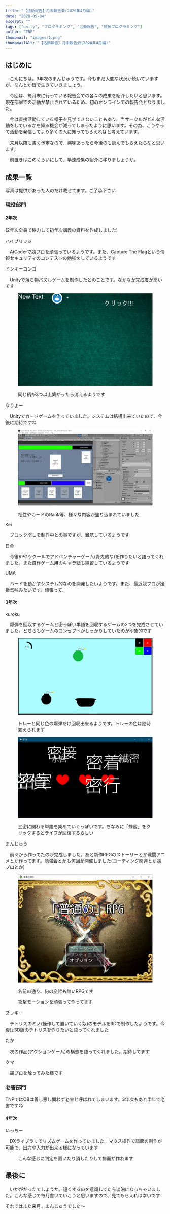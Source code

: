 ```yaml
---
title: "【活動報告】月末報告会(2020年4月編)"
date: "2020-05-04"
excerpt: ""
tags: ["unity", "プログラミング", "活動報告", "競技プログラミング"]
author: "TNP"
thumbnail: "images/1.png"
thumbnailAlt: "【活動報告】月末報告会(2020年4月編)"
---
```


## はじめに

　こんにちは。3年次のまんじゅうです。今もまだ大変な状況が続いていますが、なんとか皆で生きていきましょう。

　今回は、毎月末に行っている報告会での各々の成果を紹介したいと思います。現在部室での活動が禁止されているため、初のオンラインでの報告会となりました。

　今は直接活動している様子を見学できないこともあり、当サークルがどんな活動をしているかを知る機会が減ってしまったように思います。その為、こうやって活動を発信してより多くの人に知ってもらえればと考えています。

　来月以降も書く予定なので、興味あったら今後のも読んでもらえたらなと思います。

　前置きはこのくらいにして、早速成果の紹介に移りましょうか。

## 成果一覧

写真は提供があった人のだけ載せてます。ご了承下さい

### 現役部門

#### 2年次

(2年次全員で協力して初年次講義の資料を作成しました)

ハイブリッジ

　AtCoderで競プロを頑張っているようです。また、Capture The Flagという情報セキュリティのコンテストの勉強をしているようです

ドンキーコンゴ

　Unityで落ち物パズルゲームを制作したとのことです。なかなか完成度が高いです

<figure>

![](images/384f55468bf29a7af6019eeb0fb1329d.gif)

<figcaption>

同じ柄が3つ以上繋がったら消えるようです

</figcaption>

</figure>

なりょー

　Unityでカードゲームを作っていました。システムは結構出来ていたので、今後に期待ですね

<figure>

![](images/16477-1024x576.jpg)

<figcaption>

相性やカードのRank等、様々な内容が盛り込まれていました

</figcaption>

</figure>

Kei

　ブロック崩しを制作中との事ですが、難航しているようです

日傘

　今後RPGツクールでアドベンチャーゲーム(青鬼的な)を作りたいと語ってくれました。また自作ゲーム用のキャラ絵も練習しているようです

UMA

　ハードを動かすシステム的なのを開発したいようです。また、最近競プロが挫折気味みたいです。頑張って‥

#### 3年次

kuroku

　爆弾を回収するゲームと密っぽい単語を回収するゲームの2つを完成させていました。どちらもゲームのコンセプトがしっかりしていたのが印象的です

<figure>

![](images/2.png)

<figcaption>

トレーと同じ色の爆弾だけ回収出来るようです。トレーの色は随時変えられます

</figcaption>

</figure>

<figure>

![](images/1.png)

<figcaption>

三密に関わる単語を集めていくっぽいです。ちなみに「蜂蜜」をクリックするとライフが回復するらしい

</figcaption>

</figure>

まんじゅう

　前々から作ってたのが完成しました。あと新作RPGのストーリーとか戦闘アニメとか作ってます。勉強会とかも何回か開催しました(コーディング関連とか競プロとか)

<figure>

![](images/2020-03-27-5-1024x821.png)

<figcaption>

名前の通り、何の変哲も無いRPGです

</figcaption>

</figure>

<figure>

<figcaption>

攻撃モーションを頑張って作ってます

</figcaption>



</figure>

ズッキー

　テトリスのミノ(操作して置いていく奴)のモデルを3Dで制作したようです。今後は3D版のテトリスを作りたいと語ってくれました

たか

　次の作品(アクションゲーム)の構想を語ってくれました。期待してます

クマ

　競プロを触ってみた様です

### 老害部門

TNPではOBは善し悪し問わず老害と呼ばれてしまいます。3年次もあと半年で老害ですね

#### 4年次

いっちー

　DXライブラリでリズムゲームを作っていました。マウス操作で譜面の制作が可能で、出力や入力が出来る様になっています

<figure>

<figcaption>

こんな感じに判定を置いたり消したりして譜面が作れます

</figcaption>



</figure>

## 最後に

　いかがだったでしょうか。短くするのを意識してたら淡泊になっちゃいました。こんな感じで毎月書いていこうと思いますので、見てもらえれば幸いです

それではまた来月。まんじゅうでした～

